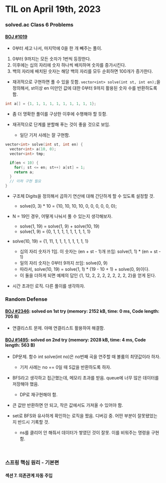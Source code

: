 # **TIL on April 19th, 2023**

### solved.ac Class 6 Problems
#### [BOJ #1019](../../../Problem%20Solving/boj/solvedac/1019-04-19-2023.cpp)
* 0부터 세고 나서, 마지막에 0을 한 개 빼주는 풀이.
1. 0부터 9까지는 모든 숫자가 1번씩 등장한다.
2. 이후에는 십의 자리에 숫자 하나씩 배치하며 숫자를 증가시킨다.
3. 백의 자리에 배치된 숫자는 해당 백의 자리를 모두 순회하면 100개가 증가한다.

* 재귀적으로 구현하면 풀 수 있을 듯함. `vector<int> solve(int st, int en);`을 정의해서, st이상 en 미만인 값에 대한 0부터 9까지 활용된 숫자 수를 반환하도록 함.
```cpp
int a[] = {1, 1, 1, 1, 1, 1, 1, 1, 1, 1};
```

* 좀 더 명확한 풀이를 구상한 이후에 수행해야 할 듯함.

* 재귀적으로 단계를 분할해 푸는 것이 좋을 것으로 보임. 
  - 일단 기저 사례는 잘 구현함.

```cpp
vector<int> solve(int st, int en) {
  vector<int> a(10, 0);
  vector<int> tmp;

  if(en < 10) {
    for(; st <= en; st++) a[st] = 1;
    return a;
  }
  // 이하 구현 필요
}
```

* 구조체 Digits을 정의해서 곱하기 연산에 대해 간단하게 할 수 있도록 설정할 것.
  - solve(0, 3) * 10 = {10, 10, 10, 10, 0, 0, 0, 0, 0, 0};

* N = 19인 경우, 어떻게 나눠서 풀 수 있는지 생각해보자.
  - solve(1, 19) = solve(1, 9) + solve(10, 19)
  - solve(1, 9) = {0, 1, 1, 1, 1, 1, 1, 1, 1, 1}
* solve(10, 19) = {1, 11, 1, 1, 1, 1, 1, 1, 1, 1}
  - 십의 자리 숫자가 1임. 이 숫자는 (en + st - 1)개 쓰임: solve(1, 1) * (en + st - 1)
  - 일의 자리 숫자는 0부터 9까지 쓰임: solve(0, 9)
  - 따라서, solve(10, 19) = solve(1, 1) * (19 - 10 + 1) + solve(0, 9)이다.
  - 이 둘을 더하게 되면 예제의 답인 {1, 12, 2, 2, 2, 2, 2, 2, 2, 2}을 얻게 된다.

* 시간 초과인 로직. 다른 풀이를 생각하자.


### Random Defense
#### [BOJ #2346](../../../Problem%20Solving/boj/random%20defense/2346-04-19-2023.cpp): solved on 1st try (memory: 2152 kB, time: 0 ms, Code length: 705 B)
* 연결리스트 문제. 야매 연결리스트 활용하여 해결함.

#### [BOJ #1495](../../../Problem%20Solving/boj/random%20defense/1495-04-19-2023.cpp): solved on 2nd try (memory: 2028 kB, time: 4 ms, Code length: 563 B)
* DP문제. 함수 int solve(int no)은 no번째 곡을 연주할 때 볼륨의 최댓값이라 하자.
  - 기저 사례는 no == 0일 때 S값을 반환하도록 하자.
* BFS라고 생각하고 접근했는데, 메모리 초과를 받음. queue에 너무 많은 데이터를 저장해야 했음.
  - DP로 재구현해야 함.
* 큰 값만 반환하면 안 되고, 작은 값에서도 가져올 수 있어야 함.

* set로 BFS와 유사하게 확인하는 로직을 짰음. 디버깅 중. 어떤 부분이 잘못됐었는지 반드시 기록할 것.
  - ns를 클리어 안 해줘서 데이터가 쌓였던 것이 잘못. 이를 비워주는 명령을 구현함.

<br>

### 스프링 핵심 원리 - 기본편
#### 섹션 7. 의존관계 자동 주입